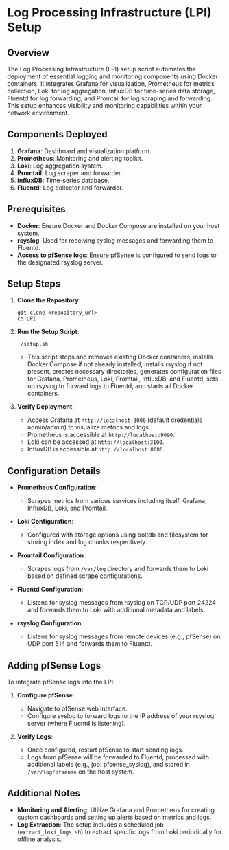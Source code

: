# Log Processing Infrastructure (LPI) Setup

## Overview

The Log Processing Infrastructure (LPI) setup script automates the deployment of essential logging and monitoring components using Docker containers. It integrates Grafana for visualization, Prometheus for metrics collection, Loki for log aggregation, InfluxDB for time-series data storage, Fluentd for log forwarding, and Promtail for log scraping and forwarding. This setup enhances visibility and monitoring capabilities within your network environment.

## Components Deployed

1. **Grafana**: Dashboard and visualization platform.
2. **Prometheus**: Monitoring and alerting toolkit.
3. **Loki**: Log aggregation system.
4. **Promtail**: Log scraper and forwarder.
5. **InfluxDB**: Time-series database.
6. **Fluentd**: Log collector and forwarder.

## Prerequisites

- **Docker**: Ensure Docker and Docker Compose are installed on your host system.
- **rsyslog**: Used for receiving syslog messages and forwarding them to Fluentd.
- **Access to pfSense logs**: Ensure pfSense is configured to send logs to the designated rsyslog server.

## Setup Steps

1. **Clone the Repository**:
   ```
   git clone <repository_url>
   cd LPI
   ```

2. **Run the Setup Script**:
   ```
   ./setup.sh
   ```
   - This script stops and removes existing Docker containers, installs Docker Compose if not already installed, installs rsyslog if not present, creates necessary directories, generates configuration files for Grafana, Prometheus, Loki, Promtail, InfluxDB, and Fluentd, sets up rsyslog to forward logs to Fluentd, and starts all Docker containers.

3. **Verify Deployment**:
   - Access Grafana at `http://localhost:3000` (default credentials admin/admin) to visualize metrics and logs.
   - Prometheus is accessible at `http://localhost:9090`.
   - Loki can be accessed at `http://localhost:3100`.
   - InfluxDB is accessible at `http://localhost:8086`.

## Configuration Details

- **Prometheus Configuration**:
  - Scrapes metrics from various services including itself, Grafana, InfluxDB, Loki, and Promtail.

- **Loki Configuration**:
  - Configured with storage options using boltdb and filesystem for storing index and log chunks respectively.

- **Promtail Configuration**:
  - Scrapes logs from `/var/log` directory and forwards them to Loki based on defined scrape configurations.

- **Fluentd Configuration**:
  - Listens for syslog messages from rsyslog on TCP/UDP port 24224 and forwards them to Loki with additional metadata and labels.

- **rsyslog Configuration**:
  - Listens for syslog messages from remote devices (e.g., pfSense) on UDP port 514 and forwards them to Fluentd.

## Adding pfSense Logs

To integrate pfSense logs into the LPI:

1. **Configure pfSense**:
   - Navigate to pfSense web interface.
   - Configure syslog to forward logs to the IP address of your rsyslog server (where Fluentd is listening).

2. **Verify Logs**:
   - Once configured, restart pfSense to start sending logs.
   - Logs from pfSense will be forwarded to Fluentd, processed with additional labels (e.g., job: pfsense_syslog), and stored in `/var/log/pfsense` on the host system.

## Additional Notes

- **Monitoring and Alerting**: Utilize Grafana and Prometheus for creating custom dashboards and setting up alerts based on metrics and logs.
- **Log Extraction**: The setup includes a scheduled job (`extract_loki_logs.sh`) to extract specific logs from Loki periodically for offline analysis.
